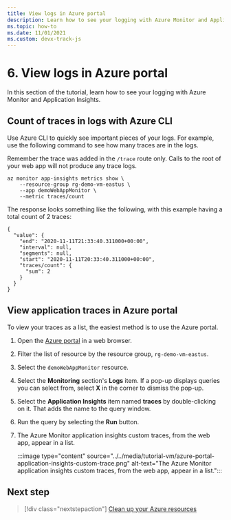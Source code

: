 ```yaml
---
title: View logs in Azure portal
description: Learn how to see your logging with Azure Monitor and Application Insights.
ms.topic: how-to
ms.date: 11/01/2021
ms.custom: devx-track-js
---
```


# 6. View logs in Azure portal

In this section of the tutorial, learn how to see your logging with Azure Monitor and Application Insights. 

## Count of traces in logs with Azure CLI

Use Azure CLI to quickly see important pieces of your logs. For example, use the following command to see how many traces are in the logs. 

Remember the trace was added in the `/trace` route only. Calls to the root of your web app will not produce any trace logs. 

```azurecli
az monitor app-insights metrics show \
    --resource-group rg-demo-vm-eastus \
    --app demoWebAppMonitor \
    --metric traces/count
```

The response looks something like the following, with this example having a total count of 2 traces: 

```console
{
  "value": {
    "end": "2020-11-11T21:33:40.311000+00:00",
    "interval": null,
    "segments": null,
    "start": "2020-11-11T20:33:40.311000+00:00",
    "traces/count": {
      "sum": 2
    }
  }
}
```

## View application traces in Azure portal

To view your traces as a list, the easiest method is to use the Azure portal. 

1. Open the [Azure portal](https://ms.portal.azure.com/#blade/HubsExtension/BrowseAll) in a web browser.
1. Filter the list of resource by the resource group, `rg-demo-vm-eastus`. 
1. Select the `demoWebAppMonitor` resource. 
1. Select the **Monitoring** section's **Logs** item. If a pop-up displays queries you can select from, select **X** in the corner to dismiss the pop-up.
1. Select the **Application Insights** item named **traces** by double-clicking on it. That adds the name to the query window. 
1. Run the query by selecting the **Run** button.
1. The Azure Monitor application insights custom traces, from the web app, appear in a list.

    :::image type="content" source="../../media/tutorial-vm/azure-portal-application-insights-custom-trace.png" alt-text="The Azure Monitor application insights custom traces, from the web app, appear in a list.":::

## Next step

> [!div class="nextstepaction"]
> [Clean up your Azure resources](clean-up-resources.md) 